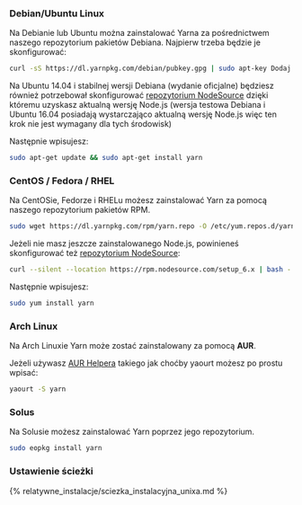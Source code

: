 ### Debian/Ubuntu Linux

Na Debianie lub Ubuntu można zainstalować Yarna za pośrednictwem naszego repozytorium pakietów Debiana. Najpierw trzeba będzie je skonfigurować:

```sh
curl -sS https://dl.yarnpkg.com/debian/pubkey.gpg | sudo apt-key Dodaj - echo "deb https://dl.yarnpkg.com/debian/ stabilne głównej" | sudo tee /etc/apt/sources.list.d/yarn.list
```

Na Ubuntu 14.04 i stabilnej wersji Debiana (wydanie oficjalne) będziesz również potrzebował skonfigurować [repozytorium NodeSource](https://nodejs.org/en/download/package-manager/#debian-and-ubuntu-based-linux-distributions) dzięki któremu uzyskasz aktualną wersję Node.js (wersja testowa Debiana i Ubuntu 16.04 posiadają wystarczająco aktualną wersję Node.js więc ten krok nie jest wymagany dla tych środowisk)

Następnie wpisujesz:

```sh
sudo apt-get update && sudo apt-get install yarn
```

### CentOS / Fedora / RHEL

Na CentOSie, Fedorze i RHELu możesz zainstalować Yarn za pomocą naszego repozytorium pakietów RPM.

```sh
sudo wget https://dl.yarnpkg.com/rpm/yarn.repo -O /etc/yum.repos.d/yarn.repo
```

Jeżeli nie masz jeszcze zainstalowanego Node.js, powinieneś skonfigurować też [repozytorium NodeSource](https://nodejs.org/en/download/package-manager/#enterprise-linux-and-fedora):

```sh
curl --silent --location https://rpm.nodesource.com/setup_6.x | bash -
```

Następnie wpisujesz:

```sh
sudo yum install yarn
```

### Arch Linux

Na Arch Linuxie Yarn może zostać zainstalowany za pomocą **AUR**.

Jeżeli używasz [AUR Helpera](https://wiki.archlinux.org/index.php/AUR_helpers) takiego jak choćby yaourt możesz po prostu wpisać:

```sh
yaourt -S yarn
```

### Solus

Na Solusie możesz zainstalować Yarn poprzez jego repozytorium.

```sh
sudo eopkg install yarn
```

### Ustawienie ścieżki

{% relatywne_instalacje/sciezka_instalacyjna_unixa.md %}